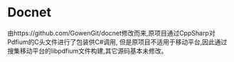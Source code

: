 # Docnet
由https://github.com/GowenGit/docnet修改而来,原项目通过CppSharp对Pdfium的C头文件进行了包装供C#调用,
但是原项目不适用于移动平台,因此通过搜集移动平台的libpdfium文件构建,其它源码基本未修改。